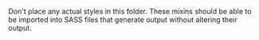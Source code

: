Don't place any actual styles in this folder. These mixins should be able to be
imported into SASS files that generate output without altering their output.